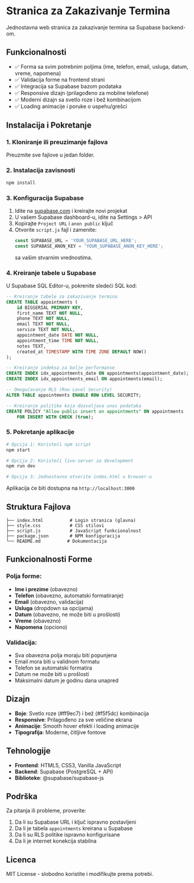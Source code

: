 # Stranica za Zakazivanje Termina

Jednostavna web stranica za zakazivanje termina sa Supabase backend-om.

## Funkcionalnosti

- ✅ Forma sa svim potrebnim poljima (ime, telefon, email, usluga, datum, vreme, napomena)
- ✅ Validacija forme na frontend strani
- ✅ Integracija sa Supabase bazom podataka
- ✅ Responsive dizajn (prilagođeno za mobilne telefone)
- ✅ Moderni dizajn sa svetlo roze i bež kombinacijom
- ✅ Loading animacije i poruke o uspehu/grešci

## Instalacija i Pokretanje

### 1. Kloniranje ili preuzimanje fajlova
Preuzmite sve fajlove u jedan folder.

### 2. Instalacija zavisnosti
```bash
npm install
```

### 3. Konfiguracija Supabase

1. Idite na [supabase.com](https://supabase.com) i kreirajte novi projekat
2. U vašem Supabase dashboard-u, idite na Settings > API
3. Kopirajte `Project URL` i `anon public` ključ
4. Otvorite `script.js` fajl i zamenite:
   ```javascript
   const SUPABASE_URL = 'YOUR_SUPABASE_URL_HERE';
   const SUPABASE_ANON_KEY = 'YOUR_SUPABASE_ANON_KEY_HERE';
   ```
   sa vašim stvarnim vrednostima.

### 4. Kreiranje tabele u Supabase

U Supabase SQL Editor-u, pokrenite sledeći SQL kod:

```sql
-- Kreiranje tabele za zakazivanje termina
CREATE TABLE appointments (
    id BIGSERIAL PRIMARY KEY,
    first_name TEXT NOT NULL,
    phone TEXT NOT NULL,
    email TEXT NOT NULL,
    service TEXT NOT NULL,
    appointment_date DATE NOT NULL,
    appointment_time TIME NOT NULL,
    notes TEXT,
    created_at TIMESTAMP WITH TIME ZONE DEFAULT NOW()
);

-- Kreiranje indeksa za bolje performanse
CREATE INDEX idx_appointments_date ON appointments(appointment_date);
CREATE INDEX idx_appointments_email ON appointments(email);

-- Omogućavanje RLS (Row Level Security)
ALTER TABLE appointments ENABLE ROW LEVEL SECURITY;

-- Kreiranje politike koja dozvoljava unos podataka
CREATE POLICY "Allow public insert on appointments" ON appointments
    FOR INSERT WITH CHECK (true);
```

### 5. Pokretanje aplikacije

```bash
# Opcija 1: Koristeći npm script
npm start

# Opcija 2: Koristeći live-server za development
npm run dev

# Opcija 3: Jednostavno otvorite index.html u browser-u
```

Aplikacija će biti dostupna na `http://localhost:3000`

## Struktura Fajlova

```
├── index.html          # Login stranica (glavna)
├── style.css           # CSS stilovi
├── script.js           # JavaScript funkcionalnost
├── package.json        # NPM konfiguracija
└── README.md          # Dokumentacija
```

## Funkcionalnosti Forme

### Polja forme:
- **Ime i prezime** (obavezno)
- **Telefon** (obavezno, automatski formatiranje)
- **Email** (obavezno, validacija)
- **Usluga** (dropdown sa opcijama)
- **Datum** (obavezno, ne može biti u prošlosti)
- **Vreme** (obavezno)
- **Napomena** (opciono)

### Validacija:
- Sva obavezna polja moraju biti popunjena
- Email mora biti u validnom formatu
- Telefon se automatski formatira
- Datum ne može biti u prošlosti
- Maksimalni datum je godinu dana unapred

## Dizajn

- **Boje**: Svetlo roze (#ff9ec7) i bež (#f5f5dc) kombinacija
- **Responsive**: Prilagođeno za sve veličine ekrana
- **Animacije**: Smooth hover efekti i loading animacije
- **Tipografija**: Moderne, čitljive fontove

## Tehnologije

- **Frontend**: HTML5, CSS3, Vanilla JavaScript
- **Backend**: Supabase (PostgreSQL + API)
- **Biblioteke**: @supabase/supabase-js

## Podrška

Za pitanja ili probleme, proverite:
1. Da li su Supabase URL i ključ ispravno postavljeni
2. Da li je tabela `appointments` kreirana u Supabase
3. Da li su RLS politike ispravno konfigurisane
4. Da li je internet konekcija stabilna

## Licenca

MIT License - slobodno koristite i modifikujte prema potrebi.
